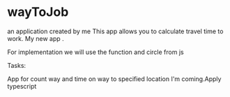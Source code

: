 # wayToJob
an application created by me
This app allows you to calculate travel time to work. 
My new app .

For implementation we will use the function and circle from js

Tasks:

App for count way and time on way to specified location
I'm coming.Apply typescript
